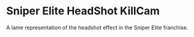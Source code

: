 # Sniper Elite HeadShot KillCam
A lame representation of the headshot effect in the Sniper Elite franchise.
